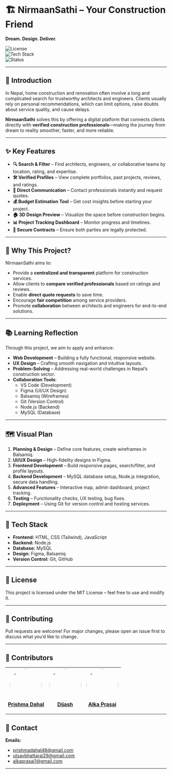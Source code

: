 # 🏗️ NirmaanSathi – Your Construction Friend  
**Dream. Design. Deliver.**

![License](https://img.shields.io/badge/license-MIT-green)  
![Tech Stack](https://img.shields.io/badge/tech-HTML%20%7C%20CSS%20%7C%20Tailwind%20%7C%20JS%20%7C%20Node.js%20%7C%20MySQL-blue)  
![Status](https://img.shields.io/badge/status-in%20development-orange)

---

## 📌 Introduction
In Nepal, home construction and renovation often involve a long and complicated search for trustworthy architects and engineers. Clients usually rely on personal recommendations, which can limit options, raise doubts about service quality, and cause delays.  

**NirmaanSathi** solves this by offering a digital platform that connects clients directly with **verified construction professionals**—making the journey from dream to reality smoother, faster, and more reliable.

---

## ✨ Key Features
- **🔍 Search & Filter** – Find architects, engineers, or collaborative teams by location, rating, and expertise.  
- **🛠 Verified Profiles** – View complete portfolios, past projects, reviews, and ratings.  
- **💬 Direct Communication** – Contact professionals instantly and request quotes.  
- **💰 Budget Estimation Tool** – Get cost insights before starting your project.  
- **🏠 3D Design Preview** – Visualize the space before construction begins.  
- **📊 Project Tracking Dashboard** – Monitor progress and timelines.  
- **📜 Secure Contracts** – Ensure both parties are legally protected.  

---

## 🎯 Why This Project?
NirmaanSathi aims to:
- Provide a **centralized and transparent** platform for construction services.  
- Allow clients to **compare verified professionals** based on ratings and reviews.  
- Enable **direct quote requests** to save time.  
- Encourage **fair competition** among service providers.  
- Promote **collaboration** between architects and engineers for end-to-end solutions.

---

## 📚 Learning Reflection
Through this project, we aim to apply and enhance:
- **Web Development** – Building a fully functional, responsive website.  
- **UX Design** – Crafting smooth navigation and intuitive layouts.  
- **Problem-Solving** – Addressing real-world challenges in Nepal’s construction sector.  
- **Collaboration Tools**:  
  - VS Code (Development)  
  - Figma (UI/UX Design)  
  - Balsamiq (Wireframes)  
  - Git (Version Control)  
  - Node.js (Backend)  
  - MySQL (Database)  

---

## 🗺 Visual Plan
1. **Planning & Design** – Define core features, create wireframes in Balsamiq.  
2. **UI/UX Design** – High-fidelity designs in Figma.  
3. **Frontend Development** – Build responsive pages, search/filter, and profile layouts.  
4. **Backend Development** – MySQL database setup, Node.js integration, secure data handling.  
5. **Advanced Features** – Interactive map, admin dashboard, project tracking.  
6. **Testing** – Functionality checks, UX testing, bug fixes.  
7. **Deployment** – Using Git for version control and hosting services.  

---

## 🚀 Tech Stack
- **Frontend:** HTML, CSS (Tailwind), JavaScript  
- **Backend:** Node.js  
- **Database:** MySQL  
- **Design:** Figma, Balsamiq  
- **Version Control:** Git, GitHub  

---

## 📄 License
This project is licensed under the MIT License – feel free to use and modify it.

---

## 🤝 Contributing
Pull requests are welcome! For major changes, please open an issue first to discuss what you’d like to change.

---

## 👥 Contributors

| [<img src="https://avatars.githubusercontent.com/Prishma-Dahal" width="100" height="100" style="border-radius:50%"><br>**Prishma Dahal**](https://github.com/Prishma-Dahal) | [<img src="https://avatars.githubusercontent.com/Dijash" width="100" height="100" style="border-radius:50%"><br>**Dijash**](https://github.com/Dijash) | [<img src="https://avatars.githubusercontent.com/alkaprasai" width="100" height="100" style="border-radius:50%"><br>**Alka Prasai**](https://github.com/alkaprasai) |
| --- | --- | --- |

---

## 📧 Contact
**Emails:**  
- prishmadahal48@gmail.com  
- utsavbhattarai29@gmail.com  
- alkaprasai1@gmail.com  

---
